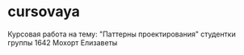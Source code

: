 # cursovaya
Курсовая работа на тему: "Паттерны проектирования"
студентки группы 1642 Мохорт Елизаветы
